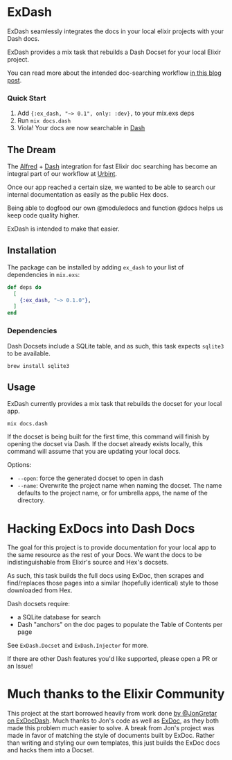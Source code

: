 # ExDash

ExDash seamlessly integrates the docs in your local elixir projects with your Dash docs.

ExDash provides a mix task that rebuilds a Dash Docset for your local Elixir project.

You can read more about the intended doc-searching workflow [in this blog post](https://medium.com/@russmatney/exdash-internal-elixir-docs-integrated-with-dash-434245fc8023).


### Quick Start

1. Add `{:ex_dash, "~> 0.1", only: :dev},` to your mix.exs deps
1. Run `mix docs.dash`
1. Viola! Your docs are now searchable in [Dash](https://kapeli.com/dash)


## The Dream

The [Alfred](https://www.alfredapp.com/) + [Dash](https://kapeli.com/dash) integration
for fast Elixir doc searching has become an integral part of our workflow at [Urbint](https://github.com/urbint).

Once our app reached a certain size,
we wanted to be able to search our internal documentation as easily as the public Hex docs.

Being able to dogfood our own @moduledocs and function @docs helps us keep code quality higher.

ExDash is intended to make that easier.

## Installation

The package can be installed
by adding `ex_dash` to your list of dependencies in `mix.exs`:

```elixir
def deps do
  [
    {:ex_dash, "~> 0.1.0"},
  ]
end
```

### Dependencies

Dash Docsets include a SQLite table, and as such,
this task expects `sqlite3` to be available.

```
brew install sqlite3
```

## Usage

ExDash currently provides a mix task that rebuilds the docset for your local app.

```
mix docs.dash
```

If the docset is being built for the first time,
this command will finish by opening the docset via Dash.
If the docset already exists locally,
this command will assume that you are updating your local docs.

Options:

- `--open`: force the generated docset to open in dash
- `--name`: Overwrite the project name when naming the docset.
  The name defaults to the project name, or for umbrella apps,
  the name of the directory.

# Hacking ExDocs into Dash Docs

The goal for this project is to provide documentation for your local app
to the same resource as the rest of your Docs.
We want the docs to be indistinguishable from Elixir's source and Hex's docsets.

As such, this task builds the full docs using ExDoc,
then scrapes and find/replaces those pages into a similar (hopefully identical) style to those downloaded from Hex.

Dash docsets require:

  - a SQLite database for search
  - Dash "anchors" on the doc pages to populate the Table of Contents per page

See `ExDash.Docset` and `ExDash.Injector` for more.

If there are other Dash features you'd like supported,
please open a PR or an Issue!

# Much thanks to the Elixir Community

This project at the start borrowed heavily from work done [by @JonGretar on ExDocDash](https://github.com/JonGretar/ExDocDash). Much thanks to Jon's code as well as [ExDoc](https://github.com/elixir-lang/ex_doc), as they both made this problem much easier to solve. A break from Jon's project was made in favor of matching the style of documents built by ExDoc. Rather than writing and styling our own templates, this just builds the ExDoc docs and hacks them into a Docset.
